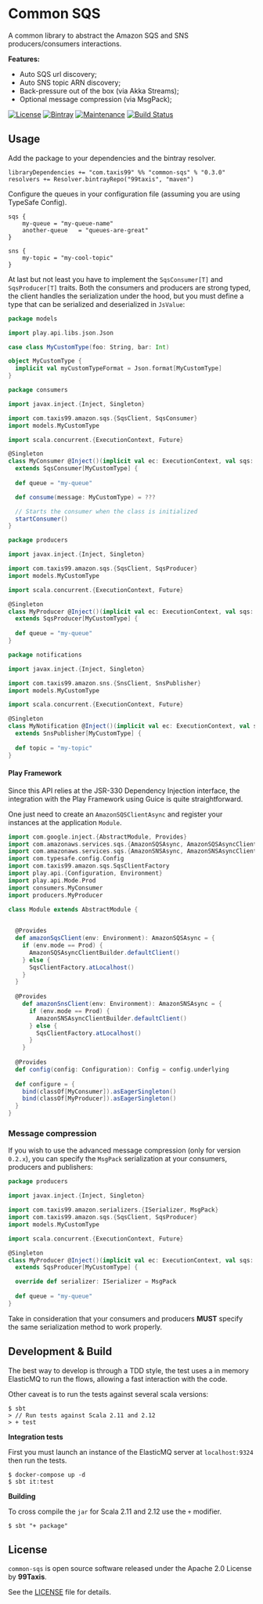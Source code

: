 Common SQS
===

A common library to abstract the Amazon SQS and SNS producers/consumers interactions.

**Features:**

- Auto SQS url discovery;
- Auto SNS topic ARN discovery;
- Back-pressure out of the box (via Akka Streams);
- Optional message compression (via MsgPack);

[![License](http://img.shields.io/:license-Apache%202-red.svg)](https://github.com/99Taxis/common-sqs/blob/master/LICENSE "Apache 2.0 Licence") [![Bintray](https://img.shields.io/bintray/v/99taxis/maven/common-sqs.svg)](https://bintray.com/99taxis/maven/common-sqs/_latestVersion) [![Maintenance](https://img.shields.io/maintenance/yes/2017.svg)](https://github.com/99Taxis/common-sqs/commits/master) [![Build Status](https://travis-ci.org/99Taxis/common-sqs.svg?branch=master)](https://travis-ci.org/99Taxis/common-sqs)

## Usage

Add the package to your dependencies and the bintray resolver.

```sbtshell
libraryDependencies += "com.taxis99" %% "common-sqs" % "0.3.0"
resolvers += Resolver.bintrayRepo("99taxis", "maven")
```

Configure the queues in your configuration file (assuming you are using TypeSafe Config).

```hocon
sqs {
    my-queue = "my-queue-name" 
    another-queue   = "queues-are-great"
}

sns {
    my-topic = "my-cool-topic"
}
```

At last but not least you have to implement the `SqsConsumer[T]` and `SqsProducer[T]` traits. Both the consumers and producers are strong typed, the client handles the serialization under the hood, but you must define a type that can be serialized and deserialized in `JsValue`:

```scala
package models

import play.api.libs.json.Json

case class MyCustomType(foo: String, bar: Int)

object MyCustomType {
  implicit val myCustomTypeFormat = Json.format[MyCustomType]
}
```

```scala
package consumers

import javax.inject.{Inject, Singleton}

import com.taxis99.amazon.sqs.{SqsClient, SqsConsumer}
import models.MyCustomType

import scala.concurrent.{ExecutionContext, Future}

@Singleton
class MyConsumer @Inject()(implicit val ec: ExecutionContext, val sqs: SqsClient) 
  extends SqsConsumer[MyCustomType] {
  
  def queue = "my-queue"

  def consume(message: MyCustomType) = ???

  // Starts the consumer when the class is initialized
  startConsumer()
}
```

```scala
package producers

import javax.inject.{Inject, Singleton}

import com.taxis99.amazon.sqs.{SqsClient, SqsProducer}
import models.MyCustomType

import scala.concurrent.{ExecutionContext, Future}

@Singleton
class MyProducer @Inject()(implicit val ec: ExecutionContext, val sqs: SqsClient) 
  extends SqsProducer[MyCustomType] {
  
  def queue = "my-queue"
}
```

```scala
package notifications

import javax.inject.{Inject, Singleton}

import com.taxis99.amazon.sns.{SnsClient, SnsPublisher}
import models.MyCustomType

import scala.concurrent.{ExecutionContext, Future}

@Singleton
class MyNotification @Inject()(implicit val ec: ExecutionContext, val sns: SnsClient) 
  extends SnsPublisher[MyCustomType] {
  
  def topic = "my-topic"
}
```

#### Play Framework

Since this API relies at the JSR-330 Dependency Injection interface, the integration with the Play Framework using Guice is quite straightforward.

One just need to create an `AmazonSQSClientAsync` and register your instances at the application `Module`. 

```scala
import com.google.inject.{AbstractModule, Provides}
import com.amazonaws.services.sqs.{AmazonSQSAsync, AmazonSQSAsyncClientBuilder}
import com.amazonaws.services.sqs.{AmazonSNSAsync, AmazonSNSAsyncClientBuilder}
import com.typesafe.config.Config
import com.taxis99.amazon.sqs.SqsClientFactory
import play.api.{Configuration, Environment}
import play.api.Mode.Prod
import consumers.MyConsumer
import producers.MyProducer

class Module extends AbstractModule {

  
  @Provides
  def amazonSqsClient(env: Environment): AmazonSQSAsync = {
    if (env.mode == Prod) {
      AmazonSQSAsyncClientBuilder.defaultClient()
    } else {
      SqsClientFactory.atLocalhost()
    }
  }
  
  @Provides
    def amazonSnsClient(env: Environment): AmazonSNSAsync = {
      if (env.mode == Prod) {
        AmazonSNSAsyncClientBuilder.defaultClient()
      } else {
        SqsClientFactory.atLocalhost()
      }
    }
  
  @Provides
  def config(config: Configuration): Config = config.underlying
  
  def configure = {
    bind(classOf[MyConsumer]).asEagerSingleton()
    bind(classOf[MyProducer]).asEagerSingleton()
  }
}
```

### Message compression

If you wish to use the advanced message compression (only for version `0.2.x`), you can specify the `MsgPack` serialization at your consumers, producers and publishers:

```scala
package producers

import javax.inject.{Inject, Singleton}

import com.taxis99.amazon.serializers.{ISerializer, MsgPack}
import com.taxis99.amazon.sqs.{SqsClient, SqsProducer}
import models.MyCustomType

import scala.concurrent.{ExecutionContext, Future}

@Singleton
class MyProducer @Inject()(implicit val ec: ExecutionContext, val sqs: SqsClient) 
  extends SqsProducer[MyCustomType] {

  override def serializer: ISerializer = MsgPack
   
  def queue = "my-queue"
}
```

Take in consideration that your consumers and producers **MUST** specify the same serialization method to work properly.

## Development & Build

The best way to develop is through a TDD style, the test uses a in memory ElasticMQ to run the flows, allowing a fast interaction with the code.

Other caveat is to run the tests against several scala versions: 

```shell
$ sbt
> // Run tests against Scala 2.11 and 2.12
> + test
```

**Integration tests**

First you must launch an instance of the ElasticMQ server at `localhost:9324` then run the tests.

```shell
$ docker-compose up -d
$ sbt it:test
```

**Building**

To cross compile the `jar` for Scala 2.11 and 2.12 use the `+` modifier.

```shell
$ sbt "+ package"
```

## License

`common-sqs` is open source software released under the Apache 2.0 License by **99Taxis**.

See the [LICENSE](https://github.com/99Taxis/common-sqs/blob/master/LICENSE) file for details.

